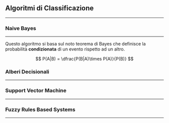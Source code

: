 ## Algoritmi di Classificazione

---

### Naive Bayes

---

Questo algoritmo si basa sul noto teorema di Bayes che definisce la probabilità **condizionata** di un evento rispetto ad un altro.

$$
P(A|B) = \dfrac{P(B|A)\times P(A)}{P(B)}
$$

### Alberi Decisionali

---

### Support Vector Machine

---

### Fuzzy Rules Based Systems

---
